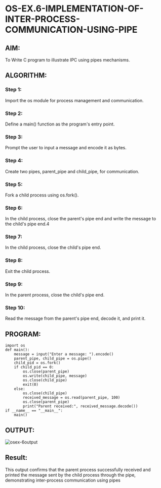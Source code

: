 # OS-EX.6-IMPLEMENTATION-OF-INTER-PROCESS-COMMUNICATION-USING-PIPE

## AIM:
To Write C program to illustrate IPC using pipes mechanisms.

## ALGORITHM:
### Step 1:
Import the os module for process management and communication.
### Step 2:
Define a main() function as the program's entry point.
### Step 3:
Prompt the user to input a message and encode it as bytes.
### Step 4:
Create two pipes, parent_pipe and child_pipe, for communication.
### Step 5:
Fork a child process using os.fork().
### Step 6:
In the child process, close the parent's pipe end and write the message to the child's pipe end.4
### Step 7:
In the child process, close the child's pipe end.
### Step 8:
Exit the child process.
### Step 9:
In the parent process, close the child's pipe end.
### Step 10:
Read the message from the parent's pipe end, decode it, and print it.

## PROGRAM:
```
import os
def main():
    message = input("Enter a message: ").encode()
    parent_pipe, child_pipe = os.pipe()
    child_pid = os.fork()
    if child_pid == 0:
        os.close(parent_pipe)
        os.write(child_pipe, message)
        os.close(child_pipe)
        exit(0)
    else:
        os.close(child_pipe)
        received_message = os.read(parent_pipe, 100)
        os.close(parent_pipe)
        print("Parent received:", received_message.decode())
if __name__ == "__main__":
    main()
```


## OUTPUT:

![osex-6output](https://github.com/Manoj162004/OS-EX.6-IMPLEMENTATION-OF-INTER-PROCESS-COMMUNICATION-USING-PIPE/assets/120365042/d3d52132-afc0-4cc7-ab60-ab4d1f9819c3)

## Result:
This output confirms that the parent process successfully received and printed the message sent by the child process through the pipe, demonstrating inter-process communication using pipes
